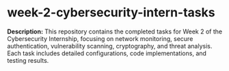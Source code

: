 # week-2-cybersecurity-intern-tasks
**Description:**  This repository contains the completed tasks for Week 2 of the Cybersecurity Internship, focusing on network monitoring, secure authentication, vulnerability scanning, cryptography, and threat analysis. Each task includes detailed configurations, code implementations, and testing results.
